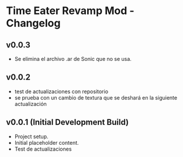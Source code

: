 # Time Eater Revamp Mod - Changelog

## v0.0.3
- Se elimina el archivo .ar de Sonic que no se usa.
## v0.0.2
- test de actualizaciones con repositorio
- se prueba con un cambio de textura que se deshará en la siguiente actualización

## v0.0.1 (Initial Development Build)
- Project setup.
- Initial placeholder content.
- Test de actualizaciones